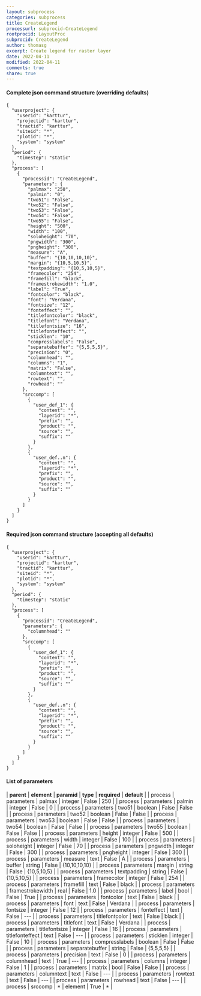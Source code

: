 ```yaml
---
layout: subprocess
categories: subprocess
title: CreateLegend
processurl: subprocid-CreateLegend
rootprocid: LayoutProc
subprocid: CreateLegend
author: thomasg
excerpt: Create legend for raster layer
date: 2022-04-11
modified: 2022-04-11
comments: true
share: true
---
```


#### Complete json command structure (overriding defaults)
```
{
  "userproject": {
    "userid": "karttur",
    "projectid": "karttur",
    "tractid": "karttur",
    "siteid": "*",
    "plotid": "*",
    "system": "system"
  },
  "period": {
    "timestep": "static"
  },
  "process": [
    {
      "processid": "CreateLegend",
      "parameters": {
        "palmax": "250",
        "palmin": "0",
        "two51": "False",
        "two52": "False",
        "two53": "False",
        "two54": "False",
        "two55": "False",
        "height": "500",
        "width": "100",
        "soloheight": "70",
        "pngwidth": "300",
        "pngheight": "300",
        "measure": "A",
        "buffer": "{10,10,10,10}",
        "margin": "{10,5,10,5}",
        "textpadding": "{10,5,10,5}",
        "framecolor": "254",
        "framefill": "black",
        "framestrokewidth": "1.0",
        "label": "True",
        "fontcolor": "black",
        "font": "Verdana",
        "fontsize": "12",
        "fonteffect": "",
        "titlefontcolor": "black",
        "titlefont": "Verdana",
        "titlefontsize": "16",
        "titlefonteffect": "",
        "sticklen": "10",
        "compresslabels": "False",
        "separatebuffer": "{5,5,5,5}",
        "precision": "0",
        "columnhead": "",
        "columns": "1",
        "matrix": "False",
        "columntext": "",
        "rowtext": "",
        "rowhead": ""
      },
      "srccomp": [
        {
          "user_def_1": {
            "content": "",
            "layerid": "*",
            "prefix": "",
            "product": "",
            "source": "",
            "suffix": ""
          }
        },
        {
          "user_def..n": {
            "content": "",
            "layerid": "*",
            "prefix": "",
            "product": "",
            "source": "",
            "suffix": ""
          }
        }
      ]
    }
  ]
}
```
#### Required json command structure (accepting all defaults)
```
{
  "userproject": {
    "userid": "karttur",
    "projectid": "karttur",
    "tractid": "karttur",
    "siteid": "*",
    "plotid": "*",
    "system": "system"
  },
  "period": {
    "timestep": "static"
  },
  "process": [
    {
      "processid": "CreateLegend",
      "parameters": {
        "columnhead": ""
      },
      "srccomp": [
        {
          "user_def_1": {
            "content": "",
            "layerid": "*",
            "prefix": "",
            "product": "",
            "source": "",
            "suffix": ""
          }
        },
        {
          "user_def..n": {
            "content": "",
            "layerid": "*",
            "prefix": "",
            "product": "",
            "source": "",
            "suffix": ""
          }
        }
      ]
    }
  ]
}
```
#### List of parameters

| **parent** | **element** | **paramid** | **type** | **required** | **default** |
| process | parameters | palmax | integer | False | 250 |
| process | parameters | palmin | integer | False | 0 |
| process | parameters | two51 | boolean | False | False |
| process | parameters | two52 | boolean | False | False |
| process | parameters | two53 | boolean | False | False |
| process | parameters | two54 | boolean | False | False |
| process | parameters | two55 | boolean | False | False |
| process | parameters | height | integer | False | 500 |
| process | parameters | width | integer | False | 100 |
| process | parameters | soloheight | integer | False | 70 |
| process | parameters | pngwidth | integer | False | 300 |
| process | parameters | pngheight | integer | False | 300 |
| process | parameters | measure | text | False | A |
| process | parameters | buffer | string | False | {10,10,10,10} |
| process | parameters | margin | string | False | {10,5,10,5} |
| process | parameters | textpadding | string | False | {10,5,10,5} |
| process | parameters | framecolor | integer | False | 254 |
| process | parameters | framefill | text | False | black |
| process | parameters | framestrokewidth | real | False | 1.0 |
| process | parameters | label | bool | False | True |
| process | parameters | fontcolor | text | False | black |
| process | parameters | font | text | False | Verdana |
| process | parameters | fontsize | integer | False | 12 |
| process | parameters | fonteffect | text | False | --- |
| process | parameters | titlefontcolor | text | False | black |
| process | parameters | titlefont | text | False | Verdana |
| process | parameters | titlefontsize | integer | False | 16 |
| process | parameters | titlefonteffect | text | False | --- |
| process | parameters | sticklen | integer | False | 10 |
| process | parameters | compresslabels | boolean | False | False |
| process | parameters | separatebuffer | string | False | {5,5,5,5} |
| process | parameters | precision | text | False | 0 |
| process | parameters | columnhead | text | True | --- |
| process | parameters | columns | integer | False | 1 |
| process | parameters | matrix | bool | False | False |
| process | parameters | columntext | text | False | --- |
| process | parameters | rowtext | text | False | --- |
| process | parameters | rowhead | text | False | --- |
| process | srccomp | * | element | True | * |
